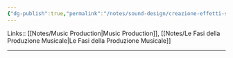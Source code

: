 ```yaml
---
{"dg-publish":true,"permalink":"/notes/sound-design/creazione-effetti-sonori/","tags":["type/note"]}
---
```


Links:: [[Notes/Music Production\|Music Production]], [[Notes/Le Fasi della Produzione Musicale\|Le Fasi della Produzione Musicale]]

---




